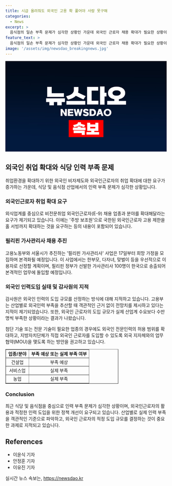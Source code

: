 ```yaml
---
title: 시급 올려줘도 외국인 고용 확 풀어야 사람 못구해
categories:
  - News
excerpt: >
  음식점의 일손 부족 문제가 심각한 상황인 가운데 외국인 근로자 채용 확대가 필요한 상황이다. 현재 E-9비자를 가진 외국인이 주방보조에서부터 홀 서빙까지 다양한 업무를 수행하고 있으며, 외식업계는 외국인근로자 채용을 확대해달라고 요구하고 있다. 한편, 필리핀 가사관리사를 시범적으로 도입하는 등 다양한 대안들이 논의되고 있는 가운데, 감사원은 정부의 외국인 근로자 도입 정책이 적정한 기준 없이 수립되어 외국인 근로자 부족 문제가 심각하다고 지적하고 있다.
feature_text: >
  음식점의 일손 부족 문제가 심각한 상황인 가운데 외국인 근로자 채용 확대가 필요한 상황이다. 현재 E-9비자를 가진 외국인이 주방보조에서부터 홀 서빙까지 다양한 업무를 수행하고 있으며, 외식업계는 외국인근로자 채용을 확대해달라고 요구하고 있다. 한편, 필리핀 가사관리사를 시범적으로 도입하는 등 다양한 대안들이 논의되고 있는 가운데, 감사원은 정부의 외국인 근로자 도입 정책이 적정한 기준 없이 수립되어 외국인 근로자 부족 문제가 심각하다고 지적하고 있다.
image: '/assets/img/newsdao_breakingnews.jpg'
---
```


<p><img src="/assets/img/newsdao_breakingnews.jpg" alt="cryptoinkorea 속보" /></p>

<h2 data-ke-size="size26">외국인 취업 확대와 식당 인력 부족 문제</h2>

<p data-ke-size="size16">취업환경을 확대하기 위한 외국인 비자제도와 외국인근로자의 취업 확대에 대한 요구가 증가하는 가운데, 식당 및 음식점 산업에서의 인력 부족 문제가 심각한 상황입니다.</p>

<h3>외국인근로자 취업 확대 요구</h3>

<p data-ke-size="size16">외식업계를 중심으로 비전문취업 외국인근로자(E-9) 채용 업종과 분야를 확대해달라는 요구가 제기되고 있습니다. 이에는 '주방 보조원'으로 국한된 외국인근로자 고용 제한을 홀 서빙까지 확대하는 것을 요구하는 등의 내용이 포함되어 있습니다.</p>

<h3>필리핀 가사관리사 채용 추진</h3>

<p data-ke-size="size16">고용노동부와 서울시가 추진하는 '필리핀 가사관리사' 사업은 17일부터 희망 가정을 모집하며 본격화될 예정입니다. 이 사업에서는 한부모, 다자녀, 맞벌이 등을 우선적으로 이용자로 선정할 계획이며, 필리핀 정부가 선발한 가사관리사 100명이 한국으로 송출되어 본격적인 업무에 돌입할 예정입니다.</p>

<h3>외국인 인력도입 실태 및 감사원의 지적</h3>

<p data-ke-size="size16">감사원은 외국인 인력의 도입 규모를 산정하는 방식에 대해 지적하고 있습니다. 고용부는 산업별로 외국인력 부족을 추산할 때 객관적인 근거 없이 전망치를 제시하고 있다는 지적이 제기되었습니다. 또한, 외국인 근로자의 도입 규모가 실제 산업계 수요보다 수만 명씩 부족한 상황이라는 결과가 나왔습니다.</p>

<p data-ke-size="size16">첨단 기술 또는 전문 기술이 필요한 업종의 경우에도 외국인 전문인력의 허용 범위를 확대하고, 지방자치단체가 직접 외국인 근로자를 도입할 수 있도록 외국 지자체와의 업무협약(MOU)을 맺도록 하는 방안을 권고하고 있습니다.</p>

<table style="width: 70%" border="1">
<tbody>
<tr>
<td style="text-align: center; height: 17px;"><b>업종/분야</b></td>
<td style="text-align: center; height: 17px;"><b>부족 예상 또는 실제 부족 여부</b></td>
</tr>
<tr>
<td style="text-align: center; height: 17px;">건설업</td>
<td style="text-align: center; height: 17px;">부족 예상</td>
</tr>
<tr>
<td style="text-align: center; height: 17px;">서비스업</td>
<td style="text-align: center; height: 17px;">실제 부족</td>
</tr>
<tr>
<td style="text-align: center; height: 17px;">농업</td>
<td style="text-align: center; height: 17px;">실제 부족</td>
</tr>
</tbody>
</table>

<h3>Conclusion</h3>

<p data-ke-size="size16">최근 식당 및 음식점을 중심으로 인력 부족 문제가 심각한 상황이며, 외국인근로자의 활용과 적정한 인력 도입을 위한 정책 개선이 요구되고 있습니다. 산업별로 실제 인력 부족을 객관적인 기준으로 파악하고, 외국인 근로자의 적정 도입 규모를 결정하는 것이 중요한 과제로 지적되고 있습니다.</p>

<h2 data-ke-size="size26">References</h2>

<ul>
<li>이윤식 기자</li>
<li>안정훈 기자</li>
<li>이유진 기자</li>
</ul>
실시간 뉴스 속보는, <a href="https://newsdao.kr" rel="dofollow">https://newsdao.kr</a>



